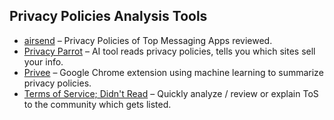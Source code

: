 ## **Privacy Policies Analysis Tools**

  * [airsend](https://www.airsend.io/blog/index.php/2021/01/31/privacy-policies-of-top-messaging-apps-facebook-messenger-whatsapp-wechat-signal-telegram-airsend/) – Privacy Policies of Top Messaging Apps reviewed.
  * [Privacy Parrot](http://www.privacyparrot.com/) – AI tool reads privacy policies, tells you which sites sell your info.
  * [Privee](https://github.com/privacy-tech-lab/privee) – Google Chrome extension using machine learning to summarize privacy policies.
  * [Terms of Service; Didn't Read](https://tosdr.org/) – Quickly analyze / review or explain ToS to the community which gets listed.